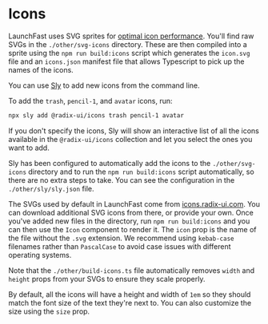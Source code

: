 # Icons

LaunchFast uses SVG sprites for
[optimal icon performance](https://benadam.me/thoughts/react-svg-sprites/).
You'll find raw SVGs in the `./other/svg-icons` directory. These are then
compiled into a sprite using the `npm run build:icons` script which generates
the `icon.svg` file and an `icons.json` manifest file that allows Typescript to
pick up the names of the icons.

You can use [Sly](https://github.com/jacobparis-insiders/sly/tree/main/cli) to
add new icons from the command line.

To add the `trash`, `pencil-1`, and `avatar` icons, run:

```sh
npx sly add @radix-ui/icons trash pencil-1 avatar
```

If you don't specify the icons, Sly will show an interactive list of all the
icons available in the `@radix-ui/icons` collection and let you select the ones
you want to add.

Sly has been configured to automatically add the icons to the
`./other/svg-icons` directory and to run the `npm run build:icons` script
automatically, so there are no extra steps to take. You can see the
configuration in the `./other/sly/sly.json` file.

The SVGs used by default in LaunchFast come from
[icons.radix-ui.com](https://icons.radix-ui.com/). You can download additional
SVG icons from there, or provide your own. Once you've added new files in the
directory, run `npm run build:icons` and you can then use the `Icon` component
to render it. The `icon` prop is the name of the file without the `.svg`
extension. We recommend using `kebab-case` filenames rather than `PascalCase` to
avoid case issues with different operating systems.

Note that the `./other/build-icons.ts` file automatically removes `width` and
`height` props from your SVGs to ensure they scale properly.

By default, all the icons will have a height and width of `1em` so they should
match the font size of the text they're next to. You can also customize the size
using the `size` prop.
